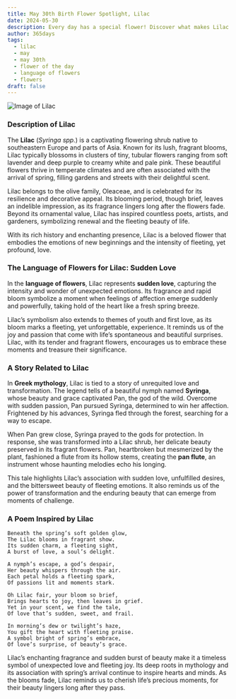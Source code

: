 ```yaml
---
title: May 30th Birth Flower Spotlight, Lilac
date: 2024-05-30
description: Every day has a special flower! Discover what makes Lilac unique as today’s birth flower and its symbolic meaning.
author: 365days
tags:
  - lilac
  - may
  - may 30th
  - flower of the day
  - language of flowers
  - flowers
draft: false
---
```


![Image of Lilac](https://cdn.pixabay.com/photo/2020/04/18/21/41/lilac-5061139_960_720.jpg#center)


### Description of Lilac

The **Lilac** (_Syringa spp._) is a captivating flowering shrub native to southeastern Europe and parts of Asia. Known for its lush, fragrant blooms, Lilac typically blossoms in clusters of tiny, tubular flowers ranging from soft lavender and deep purple to creamy white and pale pink. These beautiful flowers thrive in temperate climates and are often associated with the arrival of spring, filling gardens and streets with their delightful scent.

Lilac belongs to the olive family, Oleaceae, and is celebrated for its resilience and decorative appeal. Its blooming period, though brief, leaves an indelible impression, as its fragrance lingers long after the flowers fade. Beyond its ornamental value, Lilac has inspired countless poets, artists, and gardeners, symbolizing renewal and the fleeting beauty of life.

With its rich history and enchanting presence, Lilac is a beloved flower that embodies the emotions of new beginnings and the intensity of fleeting, yet profound, love.

### The Language of Flowers for Lilac: Sudden Love

In the **language of flowers**, Lilac represents **sudden love**, capturing the intensity and wonder of unexpected emotions. Its fragrance and rapid bloom symbolize a moment when feelings of affection emerge suddenly and powerfully, taking hold of the heart like a fresh spring breeze.

Lilac’s symbolism also extends to themes of youth and first love, as its bloom marks a fleeting, yet unforgettable, experience. It reminds us of the joy and passion that come with life’s spontaneous and beautiful surprises. Lilac, with its tender and fragrant flowers, encourages us to embrace these moments and treasure their significance.

### A Story Related to Lilac

In **Greek mythology**, Lilac is tied to a story of unrequited love and transformation. The legend tells of a beautiful nymph named **Syringa**, whose beauty and grace captivated Pan, the god of the wild. Overcome with sudden passion, Pan pursued Syringa, determined to win her affection. Frightened by his advances, Syringa fled through the forest, searching for a way to escape.

When Pan grew close, Syringa prayed to the gods for protection. In response, she was transformed into a Lilac shrub, her delicate beauty preserved in its fragrant flowers. Pan, heartbroken but mesmerized by the plant, fashioned a flute from its hollow stems, creating the **pan flute**, an instrument whose haunting melodies echo his longing.

This tale highlights Lilac’s association with sudden love, unfulfilled desires, and the bittersweet beauty of fleeting emotions. It also reminds us of the power of transformation and the enduring beauty that can emerge from moments of challenge.

### A Poem Inspired by Lilac

```
Beneath the spring’s soft golden glow,  
The Lilac blooms in fragrant show.  
Its sudden charm, a fleeting sight,  
A burst of love, a soul’s delight.  

A nymph’s escape, a god’s despair,  
Her beauty whispers through the air.  
Each petal holds a fleeting spark,  
Of passions lit and moments stark.  

Oh Lilac fair, your bloom so brief,  
Brings hearts to joy, then leaves in grief.  
Yet in your scent, we find the tale,  
Of love that’s sudden, sweet, and frail.  

In morning’s dew or twilight’s haze,  
You gift the heart with fleeting praise.  
A symbol bright of spring’s embrace,  
Of love’s surprise, of beauty’s grace.  
```

Lilac’s enchanting fragrance and sudden burst of beauty make it a timeless symbol of unexpected love and fleeting joy. Its deep roots in mythology and its association with spring’s arrival continue to inspire hearts and minds. As the blooms fade, Lilac reminds us to cherish life’s precious moments, for their beauty lingers long after they pass.
